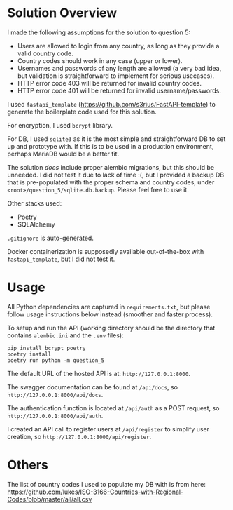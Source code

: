 # Solution Overview

I made the following assumptions for the solution to question 5:
- Users are allowed to login from any country, as long as they provide a valid country code.
- Country codes should work in any case (upper or lower).
- Usernames and passwords of any length are allowed (a very bad idea, but validation is straightforward to implement for serious usecases).
- HTTP error code 403 will be returned for invalid country codes.
- HTTP error code 401 will be returned for invalid username/passwords.

I used `fastapi_template` (https://github.com/s3rius/FastAPI-template) to generate the boilerplate code used for this solution.

For encryption, I used `bcrypt` library.

For DB, I used `sqlite3` as it is the most simple and straightforward DB to set up and prototype with. If this is to be used in a production environment, perhaps MariaDB would be a better fit.

The solution _does_ include proper alembic migrations, but this should be unneeded. I did not test it due to lack of time :(, but I provided a backup DB that is pre-populated with the proper schema and country codes, under `<root>/question_5/sqlite.db.backup`. Please feel free to use it.

Other stacks used:
- Poetry
- SQLAlchemy

`.gitignore` is auto-generated.

Docker containerization is supposedly available out-of-the-box with `fastapi_template`, but I did not test it.

# Usage

All Python dependencies are captured in `requirements.txt`, but please follow usage instructions below instead (smoother and faster process).

To setup and run the API (working directory should be the directory that contains `alembic.ini` and the `.env` files):
```
pip install bcrypt poetry
poetry install
poetry run python -m question_5
```

The default URL of the hosted API is at: `http://127.0.0.1:8000`.

The swagger documentation can be found at `/api/docs`, so `http://127.0.0.1:8000/api/docs`.

The authentication function is located at `/api/auth` as a POST request, so `http://127.0.0.1:8000/api/auth`.

I created an API call to register users at `/api/register` to simplify user creation, so `http://127.0.0.1:8000/api/register`.

# Others

The list of country codes I used to populate my DB with is from here: https://github.com/lukes/ISO-3166-Countries-with-Regional-Codes/blob/master/all/all.csv
